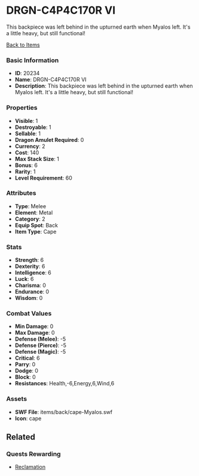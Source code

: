 # DRGN-C4P4C170R VI

This backpiece was left behind in the upturned earth when Myalos left. It's a little heavy, but still functional!

[Back to Items](../items.md)

### Basic Information

- **ID**: 20234
- **Name**: DRGN-C4P4C170R VI
- **Description**: This backpiece was left behind in the upturned earth when Myalos left. It&#039;s a little heavy, but still functional!

### Properties

- **Visible**: 1
- **Destroyable**: 1
- **Sellable**: 1
- **Dragon Amulet Required**: 0
- **Currency**: 2
- **Cost**: 140
- **Max Stack Size**: 1
- **Bonus**: 6
- **Rarity**: 1
- **Level Requirement**: 60

### Attributes

- **Type**: Melee
- **Element**: Metal
- **Category**: 2
- **Equip Spot**: Back
- **Item Type**: Cape

### Stats

- **Strength**: 6
- **Dexterity**: 6
- **Intelligence**: 6
- **Luck**: 6
- **Charisma**: 0
- **Endurance**: 0
- **Wisdom**: 0

### Combat Values

- **Min Damage**: 0
- **Max Damage**: 0
- **Defense (Melee)**: -5
- **Defense (Pierce)**: -5
- **Defense (Magic)**: -5
- **Critical**: 6
- **Parry**: 0
- **Dodge**: 0
- **Block**: 0
- **Resistances**: Health,-6,Energy,6,Wind,6

### Assets

- **SWF File**: items/back/cape-Myalos.swf
- **Icon**: cape

## Related

### Quests Rewarding

- [Reclamation](../quests/1823-reclamation.md)

